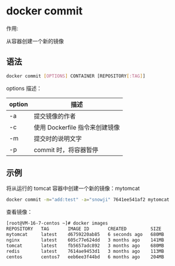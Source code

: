 # docker commit

作用:

从容器创建一个新的镜像

## 语法

```bash
docker commit [OPTIONS] CONTAINER [REPOSITORY[:TAG]]
```
options 描述：

| option | 描述                           |
| ------ | ------------------------------ |
| -a     | 提交镜像的作者                 |
| -c     | 使用 Dockerfile 指令来创建镜像 |
| -m     | 提交时的说明文字               |
| -p     | commit 时，将容器暂停          |

## 示例

将从运行的 tomcat 容器中创建一个新的镜像：mytomcat
```bash
docker commit -m="add:test" -a="snowji" 7641ee541af2 mytomcat
```
查看镜像：
```bash
[root@VM-16-7-centos ~]# docker images
REPOSITORY   TAG       IMAGE ID       CREATED         SIZE
mytomcat     latest    d6759220ab85   6 seconds ago   680MB
nginx        latest    605c77e624dd   3 months ago    141MB
tomcat       latest    fb5657adc892   3 months ago    680MB
redis        latest    7614ae9453d1   3 months ago    113MB
centos       centos7   eeb6ee3f44bd   6 months ago    204MB

```


​	
​	
​	